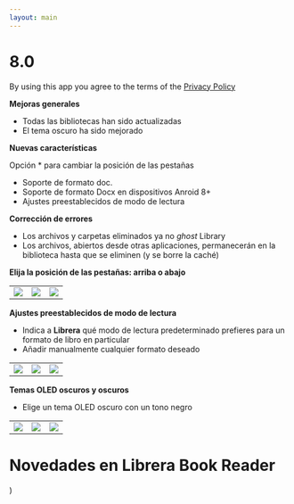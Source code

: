 ```yaml
---
layout: main
---
```


# 8.0

By using this app you agree to the terms of the [Privacy Policy](/wiki/PrivacyPolicy/)

**Mejoras generales**

* Todas las bibliotecas han sido actualizadas
* El tema oscuro ha sido mejorado

**Nuevas características**

Opción * para cambiar la posición de las pestañas
* Soporte de formato doc.
* Soporte de formato Docx en dispositivos Anroid 8+
* Ajustes preestablecidos de modo de lectura

**Corrección de errores**

* Los archivos y carpetas eliminados ya no _ghost_ Library
* Los archivos, abiertos desde otras aplicaciones, permanecerán en la biblioteca hasta que se eliminen (y se borre la caché)

**Elija la posición de las pestañas: arriba o abajo**

||||
|-|-|-|
|![](2.png)|![](3.png)|![](1.png)|

**Ajustes preestablecidos de modo de lectura**

* Indica a **Librera** qué modo de lectura predeterminado prefieres para un formato de libro en particular
* Añadir manualmente cualquier formato deseado

||||
|-|-|-|
|![](4.png)|![](5.png)|![](6.png)|

**Temas OLED oscuros y oscuros**

* Elige un tema OLED oscuro con un tono negro

||||
|-|-|-|
|![](9.png)|![](8.png)|![](7.png)|

# Novedades en Librera Book Reader

)
